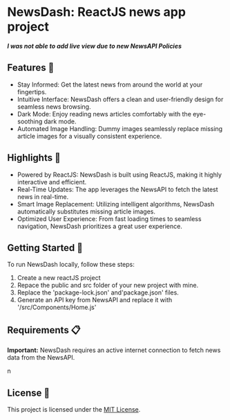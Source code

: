 <h1>NewsDash: ReactJS news app project</h1>

*<i><b>I was not able to add live view due to new NewsAPI Policies</b></i>*

<h2>Features 📰</h2>
<ul>
  <li>Stay Informed: Get the latest news from around the world at your fingertips.</li>
  <li>Intuitive Interface: NewsDash offers a clean and user-friendly design for seamless news browsing.</li>
  <li>Dark Mode: Enjoy reading news articles comfortably with the eye-soothing dark mode.</li>
  <li>Automated Image Handling: Dummy images seamlessly replace missing article images for a visually consistent experience.</li>
</ul>
<h2>Highlights 🌟</h2>
<ul>
  <li>Powered by ReactJS: NewsDash is built using ReactJS, making it highly interactive and efficient.</li>
  <li>Real-Time Updates: The app leverages the NewsAPI to fetch the latest news in real-time.</li>
  <li>Smart Image Replacement: Utilizing intelligent algorithms, NewsDash automatically substitutes missing article images.</li>
  <li>Optimized User Experience: From fast loading times to seamless navigation, NewsDash prioritizes a great user experience.</li>
</ul>
<h2>Getting Started 🚀</h2>
To run NewsDash locally, follow these steps:

<ol>
  <li>Create a new reactJS project</li>
  <li>Repace the public and src folder of your new project with mine.</li>
  <li>Replace the 'package-lock.json' and'package.json' files.</li>
  <li>Generate an API key from NewsAPI and replace it with '/src/Components/Home.js'</li>
</ol>
<h2>Requirements 📋</h2>
<p><strong>Important:</strong> NewsDash requires an active internet connection to fetch news data from the NewsAPI.</p>
n
<h2>License 📜</h2>
<p>This project is licensed under the <a href="LICENSE">MIT License</a>.</p>
